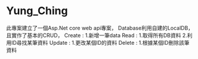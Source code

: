 # Yung_Ching

此專案建立了一個Asp.Net core web api專案，
Database利用自建的LocalDB，
且實作了基本的CRUD，
Create : 1.新增一筆data
Read : 1.取得所有DB資料 2.利用ID尋找某筆資料
Update : 1.更改某個ID的資料
Delete : 1.根據某個ID刪除該筆資料
